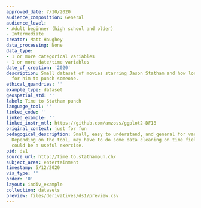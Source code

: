 ```yaml
---
approved_date: 7/10/2020
audience_composition: General
audience_level:
- Adult beginner (high school and older)
- Intermediate
creator: Matt Haughey
data_processing: None
data_type:
- 1 or more categorical variables
- 1 or more date/time variables
date_of_creation: '2020'
description: Small dataset of movies starring Jason Statham and how long it takes
  for him to punch someone.
ethical_quandries: ''
example_type: dataset
geospatial_std: ''
label: Time to Statham punch
language_tool: ''
linked_code: ''
linked_example: ''
linked_instr_mtl: https://github.com/amzoss/ggplot2-DF18
original_context: just for fun
pedagogical_description: Small, easy to understand, and general for various audiences.
  Depending on the tool, may have to do some data cleaning on time field, so that
  could be a useful exercise.
pid: ds1
source_url: http://time.to.stathampun.ch/
subject_area: entertainment
timestamp: 5/12/2020
vis_type: ''
order: '0'
layout: indiv_example
collection: datasets
preview: files/derivatives/ds1/preview.csv
---
```

